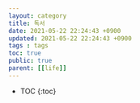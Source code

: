 ```yaml
---
layout: category
title: 독서
date: 2021-05-22 22:24:43 +0900
updated: 2021-05-22 22:24:43 +0900
tags : tags
toc: true
public: true
parent: [[life]]
---
```

* TOC
{:toc}